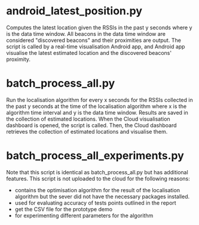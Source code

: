 # android_latest_position.py
Computes the latest location given the RSSIs in the past y seconds where y is the data time window. All beacons in the data time window are considered "discovered beacons" and their proximities are output. The script is called by a real-time visualisation Android app, and Android app visualise the latest estimated location and the discovered beacons' proximity.

# batch_process_all.py
Run the localisation algorithm for every x seconds for the RSSIs collected in the past y seconds at the time of the localisation algorithm where x is the algorithm time interval and y is the data time window. Results are saved in the collection of estimated locations. When the Cloud visualisation dashboard is opened, the script is called. Then, the Cloud dashboard retrieves the collection of estimated locations and visualise them.

# batch_process_all_experiments.py
Note that this script is identical as batch_process_all.py but has additional features. This script is not uploaded to the cloud for the following reasons:
* contains the optimisation algorithm for the result of the localisation algorithm but the sever did not have the necessary packages installed.
* used for evaluating accuracy of tests points outlined in the report
* get the CSV file for the prototype demo
* for experimenting different parameters for the algorithm
